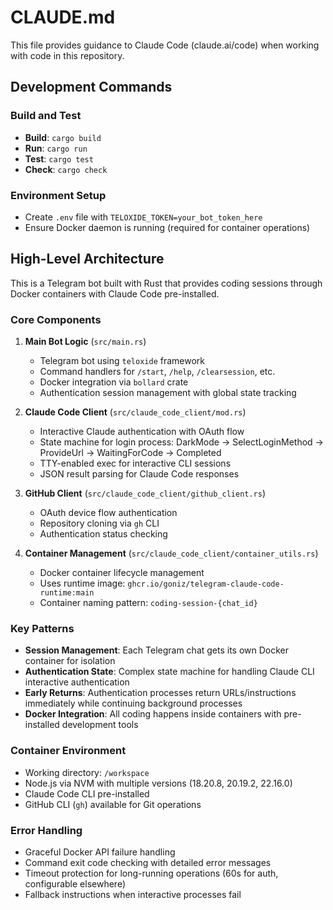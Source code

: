 # CLAUDE.md

This file provides guidance to Claude Code (claude.ai/code) when working with code in this repository.

## Development Commands

### Build and Test
- **Build**: `cargo build`
- **Run**: `cargo run`
- **Test**: `cargo test`
- **Check**: `cargo check`

### Environment Setup
- Create `.env` file with `TELOXIDE_TOKEN=your_bot_token_here`
- Ensure Docker daemon is running (required for container operations)

## High-Level Architecture

This is a Telegram bot built with Rust that provides coding sessions through Docker containers with Claude Code pre-installed.

### Core Components

1. **Main Bot Logic** (`src/main.rs`)
   - Telegram bot using `teloxide` framework
   - Command handlers for `/start`, `/help`, `/clearsession`, etc.
   - Docker integration via `bollard` crate
   - Authentication session management with global state tracking

2. **Claude Code Client** (`src/claude_code_client/mod.rs`)
   - Interactive Claude authentication with OAuth flow
   - State machine for login process: DarkMode → SelectLoginMethod → ProvideUrl → WaitingForCode → Completed
   - TTY-enabled exec for interactive CLI sessions
   - JSON result parsing for Claude Code responses

3. **GitHub Client** (`src/claude_code_client/github_client.rs`)
   - OAuth device flow authentication
   - Repository cloning via `gh` CLI
   - Authentication status checking

4. **Container Management** (`src/claude_code_client/container_utils.rs`)
   - Docker container lifecycle management
   - Uses runtime image: `ghcr.io/goniz/telegram-claude-code-runtime:main`
   - Container naming pattern: `coding-session-{chat_id}`

### Key Patterns

- **Session Management**: Each Telegram chat gets its own Docker container for isolation
- **Authentication State**: Complex state machine for handling Claude CLI interactive authentication
- **Early Returns**: Authentication processes return URLs/instructions immediately while continuing background processes
- **Docker Integration**: All coding happens inside containers with pre-installed development tools

### Container Environment
- Working directory: `/workspace`
- Node.js via NVM with multiple versions (18.20.8, 20.19.2, 22.16.0)
- Claude Code CLI pre-installed
- GitHub CLI (`gh`) available for Git operations

### Error Handling
- Graceful Docker API failure handling
- Command exit code checking with detailed error messages
- Timeout protection for long-running operations (60s for auth, configurable elsewhere)
- Fallback instructions when interactive processes fail
